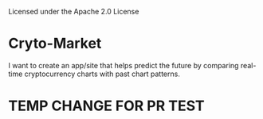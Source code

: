 Licensed under the Apache 2.0 License

# Cryto-Market
I want to create an app/site that helps predict the future by comparing real-time cryptocurrency charts with past chart patterns.
# TEMP CHANGE FOR PR TEST
